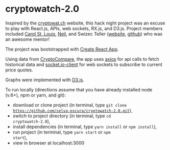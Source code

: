 # cryptowatch-2.0

Inspired by the [cryptowat.ch](https://cryptowat.ch/) website, this hack night project was an excuse to play with React.js, APIs, web sockets, RX.js, and D3.js.  Project members included [Carol St. Louis](https://github.com/selva-oscura), [Neil](https://github.com/iccir919), and Swizec Teller ([website](https://swizec.com/), [github](https://github.com/Swizec)) who was an awesome mentor!

The project was bootstrapped with [Create React App](https://github.com/facebookincubator/create-react-app).

Using data from [CryptoCompare](https://www.cryptocompare.com), the app uses [axios](https://www.npmjs.com/package/axios) for api calls to fetch historical data and [socket.io-client](https://www.npmjs.com/package/socket.io-client) for web sockets to subscribe to current price quotes.

Graphs were implemented with [D3.js](https://d3js.org/).

To run locally (directions assume that you have already installed node (v.6+), npm or yarn, and git):
* download or clone project (in terminal, type <code>git clone https://github.com/selva-oscura/cryptowatch-2.0.git</code>),
* switch to project directory (in terminal, type <code>cd cryptowatch-2.0</code>),
* install dependencies (in terminal, type <code>yarn install</code> or <code>npm install</code>),
* run project (in terminal, type <code>yarn start</code> or <code>npm start</code>),
* view in browser at localhost:3000
